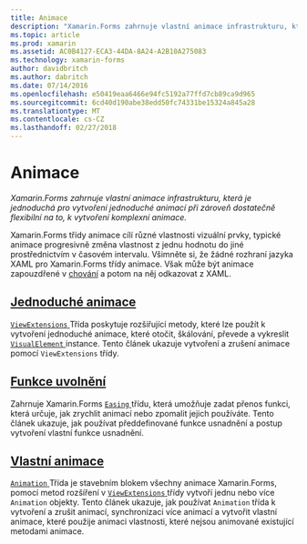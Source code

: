 ```yaml
---
title: Animace
description: "Xamarin.Forms zahrnuje vlastní animace infrastrukturu, která je jednoduchá pro vytvoření jednoduché animací při zároveň dostatečně flexibilní na to, k vytvoření komplexní animace."
ms.topic: article
ms.prod: xamarin
ms.assetid: AC0B4127-ECA3-44DA-8A24-A2B10A275083
ms.technology: xamarin-forms
author: davidbritch
ms.author: dabritch
ms.date: 07/14/2016
ms.openlocfilehash: e50419eaa6466e94fc5192a77ffd7cb89ca9d965
ms.sourcegitcommit: 6cd40d190abe38edd50fc74331be15324a845a28
ms.translationtype: MT
ms.contentlocale: cs-CZ
ms.lasthandoff: 02/27/2018
---
```

# <a name="animation"></a>Animace

_Xamarin.Forms zahrnuje vlastní animace infrastrukturu, která je jednoduchá pro vytvoření jednoduché animací při zároveň dostatečně flexibilní na to, k vytvoření komplexní animace._

Xamarin.Forms třídy animace cílí různé vlastnosti vizuální prvky, typické animace progresivně změna vlastnost z jednu hodnotu do jiné prostřednictvím v časovém intervalu. Všimněte si, že žádné rozhraní jazyka XAML pro Xamarin.Forms třídy animace. Však může být animace zapouzdřené v [chování](~/xamarin-forms/app-fundamentals/behaviors/index.md) a potom na něj odkazovat z XAML.

## <a name="simple-animationssimplemd"></a>[Jednoduché animace](simple.md)

[ `ViewExtensions` ](https://developer.xamarin.com/api/type/Xamarin.Forms.ViewExtensions/) Třída poskytuje rozšiřující metody, které lze použít k vytvoření jednoduché animace, které otočit, škálování, převede a vykreslit [ `VisualElement` ](https://developer.xamarin.com/api/type/Xamarin.Forms.VisualElement/) instance. Tento článek ukazuje vytvoření a zrušení animace pomocí `ViewExtensions` třídy.

## <a name="easing-functionseasingmd"></a>[Funkce uvolnění](easing.md)

Zahrnuje Xamarin.Forms [ `Easing` ](https://developer.xamarin.com/api/type/Xamarin.Forms.Easing/) třídu, která umožňuje zadat přenos funkci, která určuje, jak zrychlit animací nebo zpomalit jejich používáte. Tento článek ukazuje, jak používat předdefinované funkce usnadnění a postup vytvoření vlastní funkce usnadnění.

## <a name="custom-animationscustommd"></a>[Vlastní animace](custom.md)

[ `Animation` ](https://developer.xamarin.com/api/type/Xamarin.Forms.Animation/) Třída je stavebním blokem všechny animace Xamarin.Forms, pomocí metod rozšíření v [ `ViewExtensions` ](https://developer.xamarin.com/api/type/Xamarin.Forms.ViewExtensions/) třídy vytvoří jednu nebo více `Animation` objekty. Tento článek ukazuje, jak používat `Animation` třída k vytvoření a zrušit animací, synchronizaci více animací a vytvořit vlastní animace, které použije animaci vlastnosti, které nejsou animované existující metodami animace.


